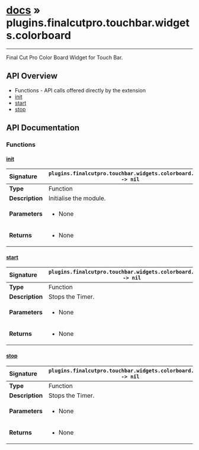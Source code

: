 # [docs](index.md) » plugins.finalcutpro.touchbar.widgets.colorboard
---

Final Cut Pro Color Board Widget for Touch Bar.

## API Overview
* Functions - API calls offered directly by the extension
 * [init](#init)
 * [start](#start)
 * [stop](#stop)

## API Documentation

### Functions

#### [init](#init)
| <span style="float: left;">**Signature**</span> | <span style="float: left;">`plugins.finalcutpro.touchbar.widgets.colorboard.init() -> nil` </span>                                                          |
| -----------------------------------------------------|---------------------------------------------------------------------------------------------------------|
| **Type**                                             | Function                                                                                         |
| **Description**                                      | Initialise the module.                                                                                         |
| **Parameters**                                       | <ul><li>None</li></ul> |
| **Returns**                                          | <ul><li>None</li></ul>          |

#### [start](#start)
| <span style="float: left;">**Signature**</span> | <span style="float: left;">`plugins.finalcutpro.touchbar.widgets.colorboard.start() -> nil` </span>                                                          |
| -----------------------------------------------------|---------------------------------------------------------------------------------------------------------|
| **Type**                                             | Function                                                                                         |
| **Description**                                      | Stops the Timer.                                                                                         |
| **Parameters**                                       | <ul><li>None</li></ul> |
| **Returns**                                          | <ul><li>None</li></ul>          |

#### [stop](#stop)
| <span style="float: left;">**Signature**</span> | <span style="float: left;">`plugins.finalcutpro.touchbar.widgets.colorboard.stop() -> nil` </span>                                                          |
| -----------------------------------------------------|---------------------------------------------------------------------------------------------------------|
| **Type**                                             | Function                                                                                         |
| **Description**                                      | Stops the Timer.                                                                                         |
| **Parameters**                                       | <ul><li>None</li></ul> |
| **Returns**                                          | <ul><li>None</li></ul>          |

